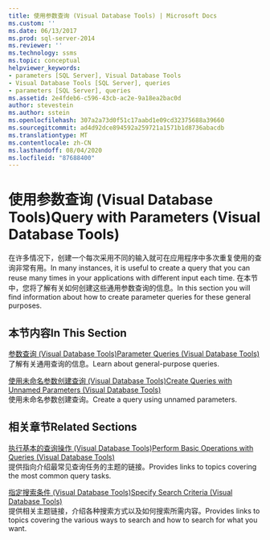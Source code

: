 ```yaml
---
title: 使用参数查询 (Visual Database Tools) | Microsoft Docs
ms.custom: ''
ms.date: 06/13/2017
ms.prod: sql-server-2014
ms.reviewer: ''
ms.technology: ssms
ms.topic: conceptual
helpviewer_keywords:
- parameters [SQL Server], Visual Database Tools
- Visual Database Tools [SQL Server], queries
- parameters [SQL Server], queries
ms.assetid: 2e4fdeb6-c596-43cb-ac2e-9a18ea2bac0d
author: stevestein
ms.author: sstein
ms.openlocfilehash: 307a2a73d0f51c17aabd1e09cd32375688a39660
ms.sourcegitcommit: ad4d92dce894592a259721a1571b1d8736abacdb
ms.translationtype: MT
ms.contentlocale: zh-CN
ms.lasthandoff: 08/04/2020
ms.locfileid: "87688400"
---
```

# <a name="query-with-parameters-visual-database-tools"></a><span data-ttu-id="4110d-102">使用参数查询 (Visual Database Tools)</span><span class="sxs-lookup"><span data-stu-id="4110d-102">Query with Parameters (Visual Database Tools)</span></span>
  <span data-ttu-id="4110d-103">在许多情况下，创建一个每次采用不同的输入就可在应用程序中多次重复使用的查询非常有用。</span><span class="sxs-lookup"><span data-stu-id="4110d-103">In many instances, it is useful to create a query that you can reuse many times in your applications with different input each time.</span></span> <span data-ttu-id="4110d-104">在本节中，您将了解有关如何创建这些通用参数查询的信息。</span><span class="sxs-lookup"><span data-stu-id="4110d-104">In this section you will find information about how to create parameter queries for these general purposes.</span></span>  
  
## <a name="in-this-section"></a><span data-ttu-id="4110d-105">本节内容</span><span class="sxs-lookup"><span data-stu-id="4110d-105">In This Section</span></span>  
 [<span data-ttu-id="4110d-106">参数查询 (Visual Database Tools)</span><span class="sxs-lookup"><span data-stu-id="4110d-106">Parameter Queries &#40;Visual Database Tools&#41;</span></span>](visual-database-tools.md)  
 <span data-ttu-id="4110d-107">了解有关通用查询的信息。</span><span class="sxs-lookup"><span data-stu-id="4110d-107">Learn about general-purpose queries.</span></span>  
  
 [<span data-ttu-id="4110d-108">使用未命名参数创建查询 (Visual Database Tools)</span><span class="sxs-lookup"><span data-stu-id="4110d-108">Create Queries with Unnamed Parameters &#40;Visual Database Tools&#41;</span></span>](create-queries-with-unnamed-parameters-visual-database-tools.md)  
 <span data-ttu-id="4110d-109">使用未命名参数创建查询。</span><span class="sxs-lookup"><span data-stu-id="4110d-109">Create a query using unnamed parameters.</span></span>  
  
## <a name="related-sections"></a><span data-ttu-id="4110d-110">相关章节</span><span class="sxs-lookup"><span data-stu-id="4110d-110">Related Sections</span></span>  
 [<span data-ttu-id="4110d-111">执行基本的查询操作 (Visual Database Tools)</span><span class="sxs-lookup"><span data-stu-id="4110d-111">Perform Basic Operations with Queries &#40;Visual Database Tools&#41;</span></span>](perform-basic-operations-with-queries-visual-database-tools.md)  
 <span data-ttu-id="4110d-112">提供指向介绍最常见查询任务的主题的链接。</span><span class="sxs-lookup"><span data-stu-id="4110d-112">Provides links to topics covering the most common query tasks.</span></span>  
  
 [<span data-ttu-id="4110d-113">指定搜索条件 (Visual Database Tools)</span><span class="sxs-lookup"><span data-stu-id="4110d-113">Specify Search Criteria &#40;Visual Database Tools&#41;</span></span>](specify-search-criteria-visual-database-tools.md)  
 <span data-ttu-id="4110d-114">提供相关主题链接，介绍各种搜索方式以及如何搜索所需内容。</span><span class="sxs-lookup"><span data-stu-id="4110d-114">Provides links to topics covering the various ways to search and how to search for what you want.</span></span>  
  
  
